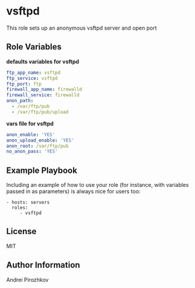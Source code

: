 vsftpd
=========

This role sets up an anonymous vsftpd server and open port

Role Variables
--------------

**defaults variables for vsftpd**
```yaml
ftp_app_name: vsftpd
ftp_service: vsftpd
ftp_port: ftp
firewall_app_name: firewalld
firewall_service: firewalld
anon_path:
  - /var/ftp/pub
  - /var/ftp/pub/upload
```
  
**vars file for vsftpd**
```yaml
anon_enable: 'YES'
anon_upload_enable: 'YES'
anon_root: /var/ftp/pub
no_anon_pass: 'YES' 
```
  
Example Playbook
----------------

Including an example of how to use your role (for instance, with variables passed in as parameters) is always nice for users too:

    - hosts: servers
      roles:
         - vsftpd

License
-------

MIT

Author Information
------------------

Andrei Pirozhkov

